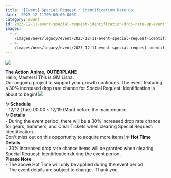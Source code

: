 ```yaml
---
title: '[Event] Special Request : Identification Rate Up'
date: '2023-12-11T00:00:00.000Z'
category: event
id: 2023-12-11-event-special-request-identification-drop-rate-up-event
images:
  - >-
    /images/news/legacy/event/2023-12-11-event-special-request-identification-drop-rate-up-event/cf99cc3e527f4511bd493f7b25a05002.webp
  - >-
    /images/news/legacy/event/2023-12-11-event-special-request-identification-drop-rate-up-event/ea98478f8f3f408d8d0d17143ad568bf_002.webp
---
```


![](/images/news/legacy/event/2023-12-11-event-special-request-identification-drop-rate-up-event/cf99cc3e527f4511bd493f7b25a05002.webp)  
  
**The Action Anime,** **OUTERPLANE**  
Hello, Masters! This is GM Lisha.  
Our ongoing project to support your growth continues. The event featuring a 30% increased drop rate chance for Special Request: Identification is about to begin! ![](/images/news/legacy/event/2023-12-11-event-special-request-identification-drop-rate-up-event/ea98478f8f3f408d8d0d17143ad568bf_002.webp)  
  
**✨** **Schedule**  
\- 12/12 (Tue) 00:00 ~ 12/19 (Mon) before the maintenance  
**✨** **Details**  
\- During the event period, there will be a 30% increased drop rate chance for gears, hammers, and Clear Tickets when clearing Special Request: Identification.  
Don't miss out on this opportunity to acquire more items! **✨** **Hot Time Details**  
\- 30% increased drop rate chance items will be granted when clearing Special Request: Identification during the event period.  
**Please Note**  
\- The above Hot Time will only be applied during the event period.  
\- The event details are subject to change.  Thank you.
